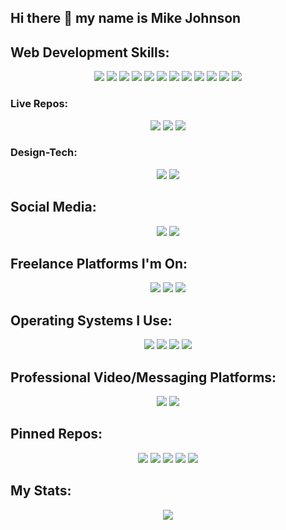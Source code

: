 ## Hi there 👋 my name is Mike Johnson

## Web Development Skills:
<p align="center">
  <img src="https://img.shields.io/badge/markdown-%23000000.svg?style=for-the-badge&logo=markdown&logoColor=white">
  <img src="https://img.shields.io/badge/html5-%23E34F26.svg?style=for-the-badge&logo=html5&logoColor=white">
  <img src="https://img.shields.io/badge/bootstrap-%23563D7C.svg?style=for-the-badge&logo=bootstrap&logoColor=white">
  <img src="https://img.shields.io/badge/css3-%231572B6.svg?style=for-the-badge&logo=css3&logoColor=white">
  <img src="https://img.shields.io/badge/javascript-%23323330.svg?style=for-the-badge&logo=javascript&logoColor=%23F7DF1E">
  <img src="https://img.shields.io/badge/react-%2320232a.svg?style=for-the-badge&logo=react&logoColor=%2361DAFBg">
  <img src="https://img.shields.io/badge/node.js-6DA55F?style=for-the-badge&logo=node.js&logoColor=white">
  <img src="https://img.shields.io/badge/express.js-%23404d59.svg?style=for-the-badge&logo=express&logoColor=%2361DAFB">
  <img src="https://img.shields.io/badge/MongoDB-%234ea94b.svg?style=for-the-badge&logo=mongodb&logoColor=white"> 
  <img src="https://img.shields.io/badge/mysql-%2300f.svg?style=for-the-badge&logo=mysql&logoColor=white">
  <img src="https://img.shields.io/badge/Visual%20Studio%20Code-0078d7.svg?style=for-the-badge&logo=visual-studio-code&logoColor=white">
  <img src="https://img.shields.io/badge/git-%23F05033.svg?style=for-the-badge&logo=git&logoColor=white">
</p>

### Live Repos:
<p align="center">
  <img src="https://img.shields.io/badge/Portfolio-%23000000.svg?style=for-the-badge&logo=firefox&logoColor=#FF7139">
  <img src="https://img.shields.io/badge/github-%23121011.svg?style=for-the-badge&logo=github&logoColor=white">
  <img src="https://img.shields.io/badge/heroku-%23430098.svg?style=for-the-badge&logo=heroku&logoColor=white">
</p>

### Design-Tech:
<p align="center">
  <img src="https://img.shields.io/badge/Canva-%2300C4CC.svg?style=for-the-badge&logo=Canva&logoColor=white"> 
  <img src="https://img.shields.io/badge/Adobe%20XD-470137?style=for-the-badge&logo=Adobe%20XD&logoColor=#FF61F6">
</p>

## Social Media:
<p align="center">
  <img src="https://img.shields.io/badge/Twitter-%231DA1F2.svg?style=for-the-badge&logo=Twitter&logoColor=white">
  <img src="https://img.shields.io/badge/linkedin-%230077B5.svg?style=for-the-badge&logo=linkedin&logoColor=white">
</p>

## Freelance Platforms I'm On:
<p align="center">
  <img src="https://img.shields.io/badge/AngelList-%23D4D4D4.svg?style=for-the-badge&logo=AngelList&logoColor=black">
  <img src="https://img.shields.io/badge/Freelancer-29B2FE?style=for-the-badge&logo=Freelancer&logoColor=white">
  <img src="https://img.shields.io/badge/UpWork-6FDA44?style=for-the-badge&logo=Upwork&logoColor=white">
</p>

## Operating Systems I Use:
 <p align="center">
  <img src="https://img.shields.io/badge/Windows-0078D6?style=for-the-badge&logo=windows&logoColor=white">
  <img src="https://img.shields.io/badge/Ubuntu-E95420?style=for-the-badge&logo=ubuntu&logoColor=white">
  <img src="https://img.shields.io/badge/Kali-268BEE?style=for-the-badge&logo=kalilinux&logoColor=white">
  <img src="https://img.shields.io/badge/Tails%20-56347C?&style=for-the-badge&logo=tails&logoColor=white">
 </p>

## Professional Video/Messaging Platforms:
<p align="center">
  <img src="https://img.shields.io/badge/Slack-4A154B?style=for-the-badge&logo=slack&logoColor=white">
  <img src="https://img.shields.io/badge/Zoom-2D8CFF?style=for-the-badge&logo=zoom&logoColor=white">
</p>

## Pinned Repos:
<p align="center">
  <img src="https://github-readme-stats.vercel.app/api/pin/?username=mikerjohnson27&repo=Portfolio">
  <img src="https://github-readme-stats.vercel.app/api/pin/?username=mikerjohnson27&repo=All-My-Links-Page">
  <img src="https://github-readme-stats.vercel.app/api/pin/?username=mikerjohnson27&repo=Find_Dry_Chargers">
  <img src="https://github-readme-stats.vercel.app/api/pin/?username=mikerjohnson27&repo=Readme-Generator">
  <img src="https://github-readme-stats.vercel.app/api/pin/?username=Learning-Full-Stack-LLC&repo=LearningFullStackwebsite">
</p>

 ## My Stats:
<p align="center">
  <img src="https://github-readme-stats.vercel.app/api?username=mikerjohnson27&theme=cobalt&show_icons=true"> 
</p>
<!--
**mikerjohnson27/mikerjohnson27** is a ✨ _special_ ✨ repository because its `README.md` (this file) appears on your GitHub profile.

Here are some ideas to get you started:

- 🔭 I’m currently working on ...
- 🌱 I’m currently learning ...![kisspng-node-js-javascript-server-side-scripting-ruby-5ad4ed85bd63f1 3434504215239038777758](https://user-images.githubusercontent.com/101275747/175781567-bc6ef2d5-89d7-4675-a64a-7605628e110b.png)

- 👯 I’m looking to collaborate on ...
- 🤔 I’m looking for help with ...
- 💬 Ask me about ...
- 📫 How to reach me: ...
- 😄 Pronouns: ...
- ⚡ Fun fact: ...
-->
